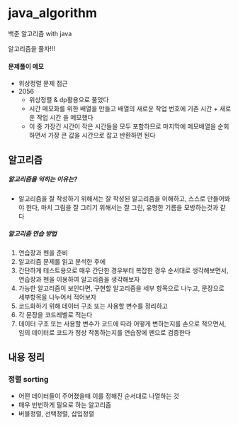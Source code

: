 # java_algorithm
백준 알고리즘 with java

알고리즘을 풀자!!!

#### 문제풀이 메모

- 위상정렬 문제 접근
- 2056
    - 위상정렬 & dp활용으로 풀었다
    - 시간 메모화를 위한 배열을 만들고 배열의 새로운 작업 번호에 
        기존 시간 + 새로운 작업 시간 을 메모했다
    - 이 중 가장긴 시간이 작은 시간들을 모두 포함하므로
        마지막에 메모배열을 순회하면서 가장 큰 값을 시간으로
        잡고 반환하면 된다

## 알고리즘

##### 알고리즘을 익히는 이유는?

- 알고리즘을 잘 작성하기 위해서는 잘 작성된 알고리즘을 이해하고, 스스로
    만들어봐야 한다, 마치 그림을 잘 그리기 위해서는 잘 그린, 유명한
    기름을 모방하는것과 같다
    
##### 알고리즘 연습 방법

1. 연습장과 펜을 준비
2. 알고리즘 문제를 읽고 분석한 후에
3. 간단하게 테스트용으로 매우 간단한 경우부터 복잡한 경우 순서대로
생각해보면서, 연습장과 펜을 이용하여 알고리즘을 생각해보자
4. 가능한 알고리즘이 보인다면, 구현할 알고리즘을 세부 항목으로 나누고,
문장으로 세부항목을 나누어서 적어보자
5. 코드화하기 위해 데이터 구조 또는 사용할 변수를 정리하고
6. 각 문장을 코드레벨로 적는다
7. 데이터 구조 또는 사용할 변수가 코드에 따라 어떻게 변하는지를 손으로 적으면서,
임의 데이터로 코드가 정상 작동하는지를 연습장에 펜으로 검증한다

## 내용 정리

### 정렬 sorting

- 어떤 데이터들이 주어졌을때 이를 정해진 순서대로 나열하는 것
- 매우 빈번하게 필요로 하는 알고리즘
- 버블정렬, 선택정렬, 삽입정렬